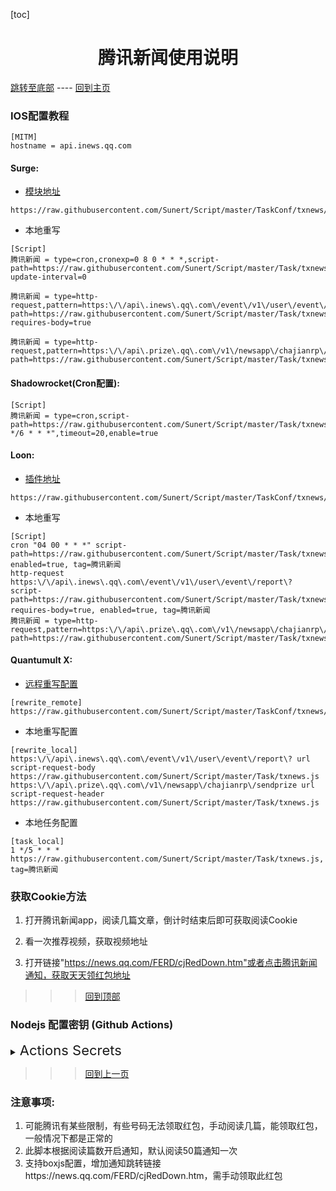 

  [toc]  

 # <center> 腾讯新闻使用说明 </center>

 [跳转至底部](#注意事项)  ----  [回到主页](https://github.com/Sunert/Scripts)

### IOS配置教程
 ```
[MITM]
hostname = api.inews.qq.com
 ```
#### Surge:
* [模块地址](https://raw.githubusercontent.com/Sunert/Script/master/TaskConf/txnews/surge.sgmodule)

 ```
https://raw.githubusercontent.com/Sunert/Script/master/TaskConf/txnews/surge.sgmodule
 ```
 * 本地重写
 
 ```
[Script]
腾讯新闻 = type=cron,cronexp=0 8 0 * * *,script-path=https://raw.githubusercontent.com/Sunert/Script/master/Task/txnews.js,script-update-interval=0

腾讯新闻 = type=http-request,pattern=https:\/\/api\.inews\.qq\.com\/event\/v1\/user\/event\/report\?,script-path=https://raw.githubusercontent.com/Sunert/Script/master/Task/txnews.js, requires-body=true

腾讯新闻 = type=http-request,pattern=https:\/\/api\.prize\.qq\.com\/v1\/newsapp\/chajianrp\/sendprize,script-path=https://raw.githubusercontent.com/Sunert/Script/master/Task/txnews.js
```
#### Shadowrocket(Cron配置): 

```
[Script]
腾讯新闻 = type=cron,script-path=https://raw.githubusercontent.com/Sunert/Script/master/Task/txnews.js,cronexpr="1 */6 * * *",timeout=20,enable=true
```
####  Loon:

* [插件地址](https://raw.githubusercontent.com/Sunert/Script/master/TaskConf/txnews/loon.plugin)

 ```
https://raw.githubusercontent.com/Sunert/Script/master/TaskConf/txnews/loon.plugin
 ```
* 本地重写
  
 ```
[Script]
cron "04 00 * * *" script-path=https://raw.githubusercontent.com/Sunert/Script/master/Task/txnews.js, enabled=true, tag=腾讯新闻
http-request https:\/\/api\.inews\.qq\.com\/event\/v1\/user\/event\/report\? script-path=https://raw.githubusercontent.com/Sunert/Script/master/Task/txnews.js, requires-body=true, enabled=true, tag=腾讯新闻
腾讯新闻 = type=http-request,pattern=https:\/\/api\.prize\.qq\.com\/v1\/newsapp\/chajianrp\/sendprize,script-path=https://raw.githubusercontent.com/Sunert/Script/master/Task/txnews.js
```
#### Quantumult X:
   * [远程重写配置](https://raw.githubusercontent.com/Sunert/Script/master/TaskConf/txnews/qx_rewite.txt)
   
```
[rewrite_remote]
https://raw.githubusercontent.com/Sunert/Script/master/TaskConf/txnews/qx_rewite.txt
```
   * 本地重写配置
   
```
[rewrite_local]
https:\/\/api\.inews\.qq\.com\/event\/v1\/user\/event\/report\? url script-request-body https://raw.githubusercontent.com/Sunert/Script/master/Task/txnews.js
https:\/\/api\.prize\.qq\.com\/v1\/newsapp\/chajianrp\/sendprize url script-request-header https://raw.githubusercontent.com/Sunert/Script/master/Task/txnews.js
```
   * 本地任务配置
   
```
[task_local]
1 */5 * * * https://raw.githubusercontent.com/Sunert/Script/master/Task/txnews.js, tag=腾讯新闻
```
###  获取Cookie方法

  1. 打开腾讯新闻app，阅读几篇文章，倒计时结束后即可获取阅读Cookie
  
  2. 看一次推荐视频，获取视频地址
  
  3. 打开链接"https://news.qq.com/FERD/cjRedDown.htm"或者点击腾讯新闻通知，获取天天领红包地址

 >>> [回到顶部](#IOS配置教程)

### Nodejs 配置密钥 (Github Actions)

<details>

  <summary>
    <span style="font-size:22">
       Actions Secrets 
    </span>
  </summary>  

| Name | 脚本相关YML | Value分割符 | 必须 / 可选 | 注意事项及样式(其中"xxx"代表任意字符) |
| :-------: | :------: | :-------: | ------ | ------- |
| TXNEWS_COOKIE | <span style="font-size:18; color:#0000ff">腾讯新闻 txnews.yml</span> | & | 必须 | 请求地址: "https://api.inews.qq.com/event/v1/user/event/report?"，  <br>腾讯新闻 Cookie: openxx=xxx |
| TXNEWS_SIGN | 同上 | # | 必须 | 请求地址同上， 阅读请求地址链接 |
| TXNEWS_VIDEO | 同上 | # | 必须 | 请求地址同上， 视频请求地址链接 |
| TXNEWS_NOTIFY_CONTROL | 同上 | true/false | 可选 | 腾讯新闻通知开关 <br>默认当余额大于2元且通知间隔为50时推送通知 |

</details>

 >>> [回到上一页](..)
 
### 注意事项:
   1. 可能腾讯有某些限制，有些号码无法领取红包，手动阅读几篇，能领取红包，一般情况下都是正常的
   2. 此脚本根据阅读篇数开启通知，默认阅读50篇通知一次
   3. 支持boxjs配置，增加通知跳转链接https://news.qq.com/FERD/cjRedDown.htm，需手动领取此红包





  
  
  
  
  
